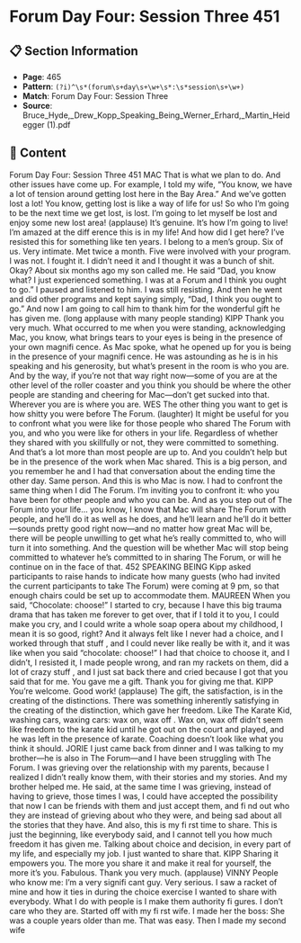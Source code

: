 # Forum Day Four: Session Three 451

## 📋 Section Information

- **Page**: 465
- **Pattern**: `(?i)^\s*(forum\s+day\s+\w+\s*:\s*session\s+\w+)`
- **Match**: Forum Day Four: Session Three
- **Source**: Bruce_Hyde,_Drew_Kopp_Speaking_Being_Werner_Erhard,_Martin_Heidegger (1).pdf

## 📄 Content

Forum Day Four: Session Three 451
MAC
That is what we plan to do. And other issues have come up. For example, I told my wife, “You
know, we have a lot of tension around getting lost here in the Bay Area.” And we’ve gotten lost
a lot! You know, getting lost is like a way of life for us! So who I’m going to be the next time we
get lost, is lost. I’m going to let myself be lost and enjoy some new lost area!
(applause)
It’s genuine. It’s how I’m going to live! I’m amazed at the diff erence this is in my life! And how
did I get here? I’ve resisted this for something like ten years. I belong to a men’s group. Six of us.
Very intimate. Met twice a month. Five were involved with your program. I was not. I fought it.
I didn’t need it and I thought it was a bunch of shit. Okay? About six months ago my son called
me. He said “Dad, you know what? I just experienced something. I was at a Forum and I think
you ought to go.” I paused and listened to him. I was still resisting. And then he went and did
other programs and kept saying simply, “Dad, I think you ought to go.” And now I am going to
call him to thank him for the wonderful gift he has given me.
(long applause with many people standing)
KIPP
Thank you very much. What occurred to me when you were standing, acknowledging Mac,
you know, what brings tears to your eyes is being in the presence of your own magnifi cence.
As Mac spoke, what he opened up for you is being in the presence of your magnifi cence. He
was astounding as he is in his speaking and his generosity, but what’s present in the room is
who you are. And by the way, if you’re not that way right now—some of you are at the other
level of the roller coaster and you think you should be where the other people are standing and
cheering for Mac—don’t get sucked into that. Wherever you are is where you are.
WES
The other thing you want to get is how shitty you were before The Forum.
(laughter)
It might be useful for you to confront what you were like for those people who shared The Forum
with you, and who you were like for others in your life. Regardless of whether they shared with
you skillfully or not, they were committed to something. And that’s a lot more than most people
are up to. And you couldn’t help but be in the presence of the work when Mac shared. This is a big
person, and you remember he and I had that conversation about the ending time the other day.
Same person. And this is who Mac is now. I had to confront the same thing when I did The Forum.
I’m inviting you to confront it: who you have been for other people and who you can be. And as
you step out of The Forum into your life... you know, I know that Mac will share The Forum with
people, and he’ll do it as well as he does, and he’ll learn and he’ll do it better—sounds pretty good
right now—and no matter how great Mac will be, there will be people unwilling to get what he’s
really committed to, who will turn it into something. And the question will be whether Mac will
stop being committed to whatever he’s committed to in sharing The Forum, or will he continue on
in the face of that.
452
SPEAKING BEING
Kipp asked participants to raise hands to indicate how many guests (who had invited the current
participants to take The Forum) were coming at 9 pm, so that enough chairs could be set up to
accommodate them.
MAUREEN
When you said, “Chocolate: choose!” I started to cry, because I have this big trauma drama that
has taken me forever to get over, that if I told it to you, I could make you cry, and I could write a
whole soap opera about my childhood, I mean it is so good, right? And it always felt like I never
had a choice, and I worked through that stuff , and I could never like really be with it, and it was
like when you said “chocolate: choose!” I had that choice to choose it, and I didn’t, I resisted it, I
made people wrong, and ran my rackets on them, did a lot of crazy stuff , and I just sat back there
and cried because I got that you said that for me. You gave me a gift. Thank you for giving me that.
KIPP
You’re welcome. Good work!
(applause)
The gift, the satisfaction, is in the creating of the distinctions. There was something inherently
satisfying in the creating of the distinction, which gave her freedom. Like The Karate Kid,
washing cars, waxing cars: wax on, wax off . Wax on, wax off  didn’t seem like freedom to the
karate kid until he got out on the court and played, and he was left in the presence of karate.
Coaching doesn’t look like what you think it should.
JORIE
I just came back from dinner and I was talking to my brother—he is also in The Forum—and
I have been struggling with The Forum. I was grieving over the relationship with my parents,
because I realized I didn’t really know them, with their stories and my stories. And my brother
helped me. He said, at the same time I was grieving, instead of having to grieve, those times I
was, I could have accepted the possibility that now I can be friends with them and just accept
them, and fi nd out who they are instead of grieving about who they were, and being sad about
all the stories that they have. And also, this is my fi rst time to share. This is just the beginning,
like everybody said, and I cannot tell you how much freedom it has given me. Talking about
choice and decision, in every part of my life, and especially my job. I just wanted to share that.
KIPP
Sharing it empowers you. The more you share it and make it real for yourself, the more it’s you.
Fabulous. Thank you very much.
(applause)
VINNY
People who know me: I’m a very signifi cant guy. Very serious. I saw a racket of mine and how
it ties in during the choice exercise I wanted to share with everybody. What I do with people is
I make them authority fi gures. I don’t care who they are. Started off  with my fi rst wife. I made
her the boss: She was a couple years older than me. That was easy. Then I made my second wife